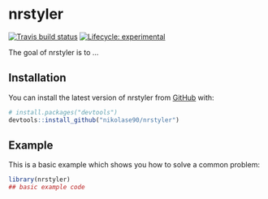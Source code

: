 
<!-- README.md is generated from README.Rmd. Please edit that file -->

# nrstyler

<!-- badges: start -->

[![Travis build
status](https://travis-ci.org/nikolase90/nrstyler.svg?branch=master)](https://travis-ci.org/nikolase90/nrstyler)
[![Lifecycle:
experimental](https://img.shields.io/badge/lifecycle-experimental-orange.svg)](https://www.tidyverse.org/lifecycle/#experimental)
<!-- badges: end -->

The goal of nrstyler is to …

## Installation

You can install the latest version of nrstyler from
[GitHub](https://github.com/) with:

``` r
# install.packages("devtools")
devtools::install_github("nikolase90/nrstyler")
```

## Example

This is a basic example which shows you how to solve a common problem:

``` r
library(nrstyler)
## basic example code
```
